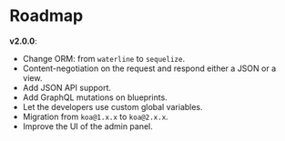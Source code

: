 # Roadmap

**v2.0.0**:
- Change ORM: from `waterline` to `sequelize`.
- Content-negotiation on the request and respond either a JSON or a view.
- Add JSON API support.
- Add GraphQL mutations on blueprints.
- Let the developers use custom global variables.
- Migration from `koa@1.x.x` to `koa@2.x.x`.
- Improve the UI of the admin panel.
